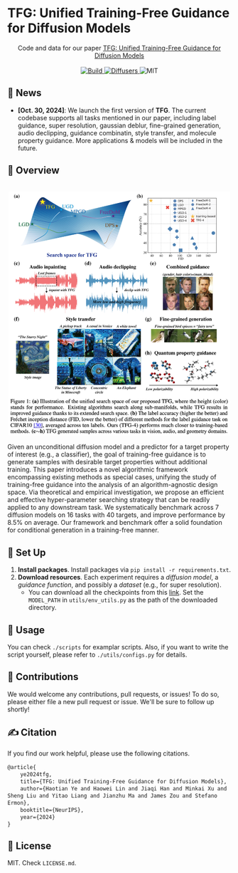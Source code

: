 # TFG: Unified Training-Free Guidance for Diffusion Models

<p align="center">
Code and data for our paper <a href="#">TFG: Unified Training-Free Guidance for Diffusion Models</a>
    </br>
    </br>
    <a href="https://www.python.org/">
        <img alt="Build" src="https://img.shields.io/badge/Python-3.9+-1f425f.svg?color=purple">
    </a>
    <a href="https://huggingface.co/docs/diffusers">
        <img alt="Diffusers" src="https://img.shields.io/badge/Diffusers-0.26-blue">
    </a>
    <a>
        <img alt="MIT" src="https://img.shields.io/badge/License-MIT-yellow">
    </a>
</p>

## 📰 News
* **[Oct. 30, 2024]**: We launch the first version of **TFG**. The current codebase supports all tasks mentioned in our paper, including label guidance, super resolution, gaussian deblur, fine-grained generation, audio declipping, guidance combinatin, style transfer, and molecule property guidance. More applications & models will be included in the future. 

## 👋 Overview

 <p align="center">    
    <br>    
    <a href="https://github.com/YWolfeee/Training-Free-Guidance">    
        <img src="https://github.com/YWolfeee/Training-Free-Guidance/blob/main/assets/figure.png" width="500"/>    
    </a>       
    <br>  
<p>
    
Given an unconditional diffusion model and a predictor for a target property of interest (e.g., a classifier), the goal of training-free guidance is to generate samples with desirable target properties without additional training. This paper introduces a novel algorithmic framework encompassing existing methods as special cases, unifying the study of training-free guidance into the analysis of an algorithm-agnostic design space. Via theoretical and empirical investigation, we propose an efficient and effective hyper-parameter searching strategy that can be readily applied to any downstream task. We systematically benchmark across 7 diffusion models on 16 tasks with 40 targets, and improve performance by 8.5% on average. Our framework and benchmark offer a solid foundation for conditional generation in a training-free manner.


## 🚀 Set Up
1. **Install packages**. Install packages via `pip install -r requirements.txt`.
2. **Download resources**. Each experiment requires a *diffusion model*, a *guidance function*, and possibly a *dataset* (e.g., for super resolution).
   - You can download all the checkpoints from this [link](https://drive.google.com/drive/folders/1fS7dKpO4O-FjaLwuRXuHBxEOlkqMMTGh?usp=sharing). Set the `MODEL_PATH` in `utils/env_utils.py` as the path of the downloaded directory.

## 💽 Usage
You can check `./scripts` for examplar scripts. Also, if you want to write the script yourself, please refer to `./utils/configs.py` for details.

## 💫 Contributions
We would welcome any contributions, pull requests, or issues!
To do so, please either file a new pull request or issue. We'll be sure to follow up shortly!

## ✍️ Citation
If you find our work helpful, please use the following citations.
```
@article{
    ye2024tfg,
    title={TFG: Unified Training-Free Guidance for Diffusion Models},
    author={Haotian Ye and Haowei Lin and Jiaqi Han and Minkai Xu and Sheng Liu and Yitao Liang and Jianzhu Ma and James Zou and Stefano Ermon},
    booktitle={NeurIPS},
    year={2024}
}
```

## 🪪 License
MIT. Check `LICENSE.md`.
